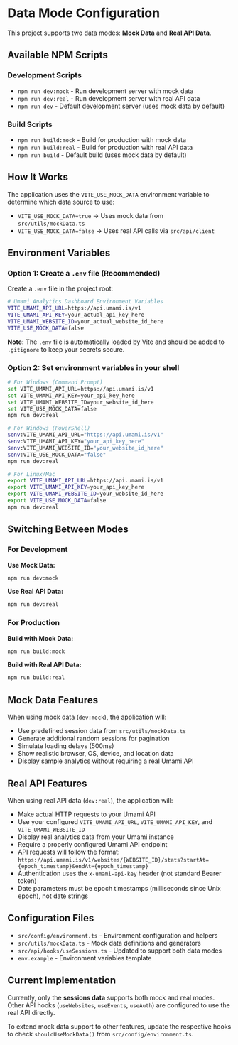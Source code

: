 # Data Mode Configuration

This project supports two data modes: **Mock Data** and **Real API Data**.

## Available NPM Scripts

### Development Scripts
- `npm run dev:mock` - Run development server with mock data
- `npm run dev:real` - Run development server with real API data
- `npm run dev` - Default development server (uses mock data by default)

### Build Scripts
- `npm run build:mock` - Build for production with mock data
- `npm run build:real` - Build for production with real API data
- `npm run build` - Default build (uses mock data by default)

## How It Works

The application uses the `VITE_USE_MOCK_DATA` environment variable to determine which data source to use:

- `VITE_USE_MOCK_DATA=true` → Uses mock data from `src/utils/mockData.ts`
- `VITE_USE_MOCK_DATA=false` → Uses real API calls via `src/api/client`

## Environment Variables

### Option 1: Create a `.env` file (Recommended)
Create a `.env` file in the project root:

```bash
# Umami Analytics Dashboard Environment Variables
VITE_UMAMI_API_URL=https://api.umami.is/v1
VITE_UMAMI_API_KEY=your_actual_api_key_here
VITE_UMAMI_WEBSITE_ID=your_actual_website_id_here
VITE_USE_MOCK_DATA=false
```

**Note:** The `.env` file is automatically loaded by Vite and should be added to `.gitignore` to keep your secrets secure.

### Option 2: Set environment variables in your shell
```bash
# For Windows (Command Prompt)
set VITE_UMAMI_API_URL=https://api.umami.is/v1
set VITE_UMAMI_API_KEY=your_api_key_here
set VITE_UMAMI_WEBSITE_ID=your_website_id_here
set VITE_USE_MOCK_DATA=false
npm run dev:real

# For Windows (PowerShell)
$env:VITE_UMAMI_API_URL="https://api.umami.is/v1"
$env:VITE_UMAMI_API_KEY="your_api_key_here"
$env:VITE_UMAMI_WEBSITE_ID="your_website_id_here"
$env:VITE_USE_MOCK_DATA="false"
npm run dev:real

# For Linux/Mac
export VITE_UMAMI_API_URL=https://api.umami.is/v1
export VITE_UMAMI_API_KEY=your_api_key_here
export VITE_UMAMI_WEBSITE_ID=your_website_id_here
export VITE_USE_MOCK_DATA=false
npm run dev:real
```

## Switching Between Modes

### For Development

**Use Mock Data:**
```bash
npm run dev:mock
```

**Use Real API Data:**
```bash
npm run dev:real
```

### For Production

**Build with Mock Data:**
```bash
npm run build:mock
```

**Build with Real API Data:**
```bash
npm run build:real
```

## Mock Data Features

When using mock data (`dev:mock`), the application will:

- Use predefined session data from `src/utils/mockData.ts`
- Generate additional random sessions for pagination
- Simulate loading delays (500ms)
- Show realistic browser, OS, device, and location data
- Display sample analytics without requiring a real Umami API

## Real API Features

When using real API data (`dev:real`), the application will:

- Make actual HTTP requests to your Umami API
- Use your configured `VITE_UMAMI_API_URL`, `VITE_UMAMI_API_KEY`, and `VITE_UMAMI_WEBSITE_ID`
- Display real analytics data from your Umami instance
- Require a properly configured Umami API endpoint
- API requests will follow the format: `https://api.umami.is/v1/websites/{WEBSITE_ID}/stats?startAt={epoch_timestamp}&endAt={epoch_timestamp}`
- Authentication uses the `x-umami-api-key` header (not standard Bearer token)
- Date parameters must be epoch timestamps (milliseconds since Unix epoch), not date strings

## Configuration Files

- `src/config/environment.ts` - Environment configuration and helpers
- `src/utils/mockData.ts` - Mock data definitions and generators
- `src/api/hooks/useSessions.ts` - Updated to support both data modes
- `env.example` - Environment variables template

## Current Implementation

Currently, only the **sessions data** supports both mock and real modes. Other API hooks (`useWebsites`, `useEvents`, `useAuth`) are configured to use the real API directly.

To extend mock data support to other features, update the respective hooks to check `shouldUseMockData()` from `src/config/environment.ts`.
